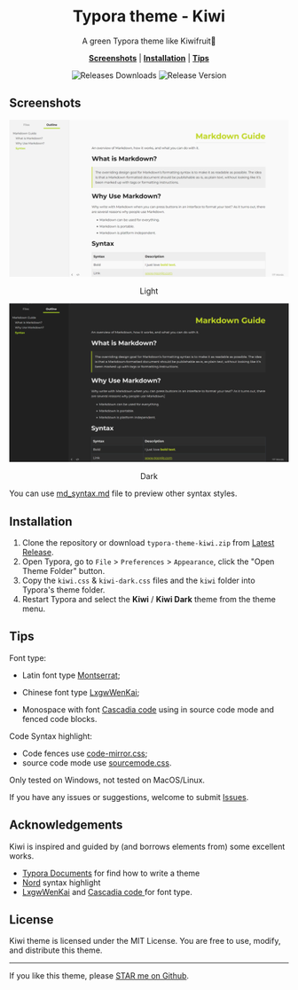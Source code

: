 <p align="center">
	<h1 align="center">Typora theme - Kiwi</h1>
</p>
<p align="center">
    A green Typora theme like Kiwifruit🥝
</p>

<p align="center">
<b><a href="README#screenshots">Screenshots</a></b>
|
<b><a href="README#installation">Installation</a></b>
|
<b><a href="README#tips">Tips</a></b>
</p>

<div align="center">
  <img alt="Releases Downloads" 
src="https://img.shields.io/github/downloads/snowzxl/typora-theme-kiwi/total?style=for-the-badge">  
  <img alt="Release Version" src="https://img.shields.io/github/v/release/snowzxl/typora-theme-kiwi?style=for-the-badge">
</div>

## Screenshots

![Light](image/light.png)

<div align="center">Light</div>

![Dark](image/dark.png)

<div align="center">Dark</div>

You can use [md_syntax.md](https://github.com/snowzxl/typora-theme-kiwi/blob/main/md_syntax.md) file to preview other syntax styles.

## Installation

1. Clone the repository or download `typora-theme-kiwi.zip` from [Latest Release](https://github.com/snowzxl/typora-theme-kiwi/releases/latest).
2. Open Typora, go to `File` > `Preferences` > `Appearance`, click the "Open Theme Folder" button.
3. Copy the `kiwi.css` & `kiwi-dark.css` files and the `kiwi` folder into Typora's theme folder.
4. Restart Typora and select the **Kiwi** / **Kiwi Dark** theme from the theme menu.

## Tips

Font type:

- Latin font type [Montserrat](https://fonts.google.com/specimen/Montserrat);

- Chinese font type [LxgwWenKai](https://github.com/lxgw/LxgwWenKai);

- Monospace with font [Cascadia code](https://github.com/microsoft/cascadia-code) using in source code mode and fenced code blocks.

Code Syntax highlight:

- Code fences use [code-mirror.css](https://github.com/snowzxl/typora-theme-kiwi/blob/main/kiwi/code-mirror.css);
- source code mode use [sourcemode.css](https://github.com/snowzxl/typora-theme-kiwi/blob/main/kiwi/sourcemode.css).

Only tested on Windows, not tested on MacOS/Linux.

If you have any issues or suggestions, welcome to submit [Issues](https://github.com/snowzxl/typora-theme-kiwi/issues).

## Acknowledgements

Kiwi is inspired and guided by (and borrows elements from) some excellent works.

- [Typora Documents](https://theme.typora.io/doc/) for find how to write a theme
- [Nord](https://www.nordtheme.com/) syntax highlight
- [LxgwWenKai](https://github.com/lxgw/LxgwWenKai) and [Cascadia code ](https://github.com/microsoft/cascadia-code)for font type.

## License

Kiwi theme is licensed under the MIT License. You are free to use, modify, and distribute this theme.

---

If you like this theme, please [STAR me on Github](https://github.com/snowzxl/typora-theme-kiwi).
